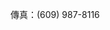 <Token xmlns:xlink="http://www.w3.org/1999/xlink">傳真：(609) 987-8116</Token>

<!--HONumber=May16_HO2-->



